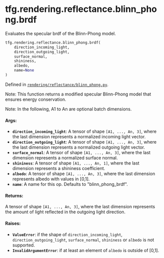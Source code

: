 <div itemscope itemtype="http://developers.google.com/ReferenceObject">
<meta itemprop="name" content="tfg.rendering.reflectance.blinn_phong.brdf" />
<meta itemprop="path" content="Stable" />
</div>

# tfg.rendering.reflectance.blinn_phong.brdf

Evaluates the specular brdf of the Blinn-Phong model.

``` python
tfg.rendering.reflectance.blinn_phong.brdf(
    direction_incoming_light,
    direction_outgoing_light,
    surface_normal,
    shininess,
    albedo,
    name=None
)
```



Defined in [`rendering/reflectance/blinn_phong.py`](https://github.com/tensorflow/graphics/blob/master/tensorflow_graphics/rendering/reflectance/blinn_phong.py).

<!-- Placeholder for "Used in" -->

Note:
  This function returns a modified specular Blinn-Phong model that ensures
  energy conservation.

Note:
  In the following, A1 to An are optional batch
  dimensions.

#### Args:

* <b>`direction_incoming_light`</b>: A tensor of shape `[A1, ..., An, 3]`, where the
    last dimension represents a normalized incoming light vector.
* <b>`direction_outgoing_light`</b>: A tensor of shape `[A1, ..., An, 3]`, where the
    last dimension represents a normalized outgoing light vector.
* <b>`surface_normal`</b>: A tensor of shape `[A1, ..., An, 3]`, where the last
    dimension represents a normalized surface normal.
* <b>`shininess`</b>: A tensor of shape `[A1, ..., An, 1]`, where the last dimension
    represents a shininess coefficient.
* <b>`albedo`</b>: A tensor of shape `[A1, ..., An, 3]`, where the last dimension
    represents albedo with values in [0,1].
* <b>`name`</b>: A name for this op. Defaults to "blinn_phong_brdf".


#### Returns:

A tensor of shape `[A1, ..., An, 3]`, where the last dimension represents
  the amount of light reflected in the outgoing light direction.


#### Raises:

* <b>`ValueError`</b>: if the shape of `direction_incoming_light`,
  `direction_outgoing_light`, `surface_normal`, `shininess` or `albedo` is not
  supported.
* <b>`InvalidArgumentError`</b>: if at least an element of `albedo` is outside of
  [0,1].